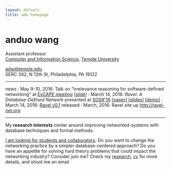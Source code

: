 ```yaml
---
layout: default
title: adw homepage
---
```


# anduo wang

<!-- <img class="fblogo" border="0" src="{{site.url}}/img/aw.jpg" height="200"> -->

<!-- <adw@illinois.edu> <br> --> 

Assistant professor <br> 
[Computer and Information Science](http://www.temple.edu/cis/ "Title"), [Temple University](http://www.temple.edu/ "Title")

<adw@temple.edu><br>
SERC 342, N 12th St, Philadelphia, PA 19122
<!-- <br> -->
<!-- (old site  <http://adw.web.engr.illinois.edu>) -->

----

news
: May 9-10, 2016: Talk on "Irrelevance reasoning for software-defined networking" at [ExCAPE meeting](https://excape.cis.upenn.edu/Penn_meetingMay15.html) [[slide](docs/excape-16.pdf)]
: March 14, 2016: _Ravel: A Database-Defined Network_ presented at [SOSR'16](http://conferences.sigcomm.org/sosr/2016/) [[paper]](docs/sosr16.pdf) [[slides]](docs/SOSR16slide2.pdf) [[demo]](docs/demo.mp4)
: March 14, 2016: [Ravel v0.1](https://github.com/ravel-net/ravel/releases/tag/v0.1) released
: March, 2016: Ravel site up <http://ravel-net.org>

----

<!-- My research  centers around designing and building manageable (network) systems that leverage and re-ignite interests in database and formal methods. -->
My **research interests** center around improving networked-systems with database techniques and formal methods.

<u>I am looking for students and collaborators</u>. Do you want to change the networking practice by a simpler database-centered approach? Do you have an appetite for solving hard theory problems that could impact the networking industry? Consider join me? Check my [research]({{site.url}}/research.html), [cv]({{site.url}}/pdf/cv_anduo.pdf) for more details, and shoot me an email.

